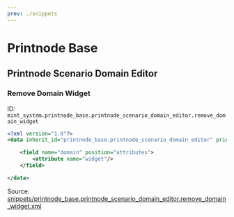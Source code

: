 ```yaml
---
prev: ./snippets
---
```

# Printnode Base
## Printnode Scenario Domain Editor  
### Remove Domain Widget  
ID: `mint_system.printnode_base.printnode_scenario_domain_editor.remove_domain_widget`  
```xml
<?xml version="1.0"?>
<data inherit_id="printnode_base.printnode_scenario_domain_editor" priority="50">

    <field name="domain" position="attributes">
        <attribute name="widget"/>
    </field>

</data>
```
Source: [snippets/printnode_base.printnode_scenario_domain_editor.remove_domain_widget.xml](https://github.com/Mint-System/Odoo-Development/tree/14.0/snippets/printnode_base.printnode_scenario_domain_editor.remove_domain_widget.xml)

